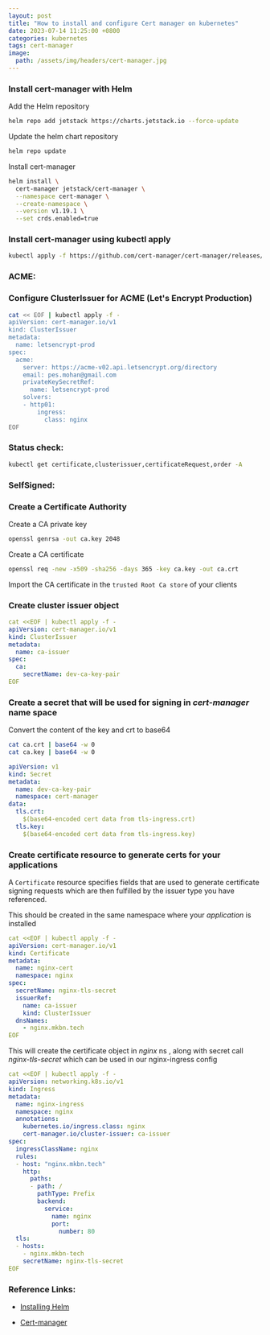 ```yaml
---
layout: post
title: "How to install and configure Cert manager on kubernetes"
date: 2023-07-14 11:25:00 +0800
categories: kubernetes
tags: cert-manager
image:
  path: /assets/img/headers/cert-manager.jpg
---
```


### Install cert-manager with Helm

Add the Helm repository
```sh
helm repo add jetstack https://charts.jetstack.io --force-update
```

Update the helm chart repository
```sh
helm repo update
```

Install cert-manager
```sh
helm install \
  cert-manager jetstack/cert-manager \
  --namespace cert-manager \
  --create-namespace \
  --version v1.19.1 \
  --set crds.enabled=true
```

### Install cert-manager using kubectl apply

```bash
kubectl apply -f https://github.com/cert-manager/cert-manager/releases/download/v1.19.1/cert-manager.yaml
```
### ACME:

### Configure ClusterIssuer for ACME (Let's Encrypt Production)
```sh
cat << EOF | kubectl apply -f - 
apiVersion: cert-manager.io/v1
kind: ClusterIssuer
metadata:
  name: letsencrypt-prod
spec:
  acme:
    server: https://acme-v02.api.letsencrypt.org/directory
    email: pes.mohan@gmail.com
    privateKeySecretRef:
      name: letsencrypt-prod
    solvers:
    - http01:
        ingress:
          class: nginx
EOF
```

### Status check:
```sh
kubectl get certificate,clusterissuer,certificateRequest,order -A
```

### SelfSigned:

### Create a Certificate Authority
 
Create a CA private key
```bash
openssl genrsa -out ca.key 2048
```
Create a CA certificate
```bash
openssl req -new -x509 -sha256 -days 365 -key ca.key -out ca.crt
```
Import the CA certificate in the `trusted Root Ca store` of your clients   

### Create cluster issuer object

```yaml
cat <<EOF | kubectl apply -f -
apiVersion: cert-manager.io/v1
kind: ClusterIssuer
metadata:
  name: ca-issuer
spec:
  ca:
    secretName: dev-ca-key-pair
EOF
```

### Create a secret that will be used for signing in *cert-manager* name space

Convert the content of the key and crt to base64 

```bash
cat ca.crt | base64 -w 0
cat ca.key | base64 -w 0
```

```yml
apiVersion: v1
kind: Secret
metadata:
  name: dev-ca-key-pair
  namespace: cert-manager
data:
  tls.crt: 
    $(base64-encoded cert data from tls-ingress.crt)
  tls.key: 
    $(base64-encoded cert data from tls-ingress.key)
```

### Create certificate resource to generate certs for your applications 

A `Certificate` resource specifies fields that are used to generate certificate signing requests which are then fulfilled by the issuer type you have referenced.

This should be created in the same namespace where your *application* is installed

```yml
cat <<EOF | kubectl apply -f -
apiVersion: cert-manager.io/v1
kind: Certificate
metadata:
  name: nginx-cert
  namespace: nginx
spec:
  secretName: nginx-tls-secret   
  issuerRef:
    name: ca-issuer
    kind: ClusterIssuer
  dnsNames:
    - nginx.mkbn.tech
EOF
```

This will create the certificate object in *nginx* ns , along with secret call *nginx-tls-secret* which can be used in our nginx-ingress config

```yml
cat <<EOF | kubectl apply -f -
apiVersion: networking.k8s.io/v1
kind: Ingress
metadata:
  name: nginx-ingress
  namespace: nginx
  annotations:
    kubernetes.io/ingress.class: nginx
    cert-manager.io/cluster-issuer: ca-issuer
spec:
  ingressClassName: nginx
  rules:
  - host: "nginx.mkbn.tech"
    http:
      paths:
      - path: /
        pathType: Prefix
        backend:
          service:
            name: nginx
            port:
              number: 80
  tls:
  - hosts:
    - nginx.mkbn-tech
    secretName: nginx-tls-secret
EOF
```

### Reference Links:

- [Installing Helm](https://helm.sh/docs/intro/install/)

- [Cert-manager](https://cert-manager.io/docs/)
